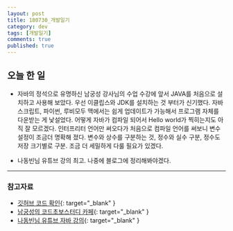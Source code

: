 ```yaml
---
layout: post
title: 180730_개발일기
category: dev
tags: [개발일기]
comments: true
published: true
---
```


## 오늘 한 일

* 자바의 정석으로 유명하신 남궁성 강사님의 수업 수강에 앞서 JAVA를 처음으로 설치하고 사용해 보았다. 우선 이클립스와 JDK를 설치하는 것 부터가 신기했다. 자바스크립트, 파이썬, 루비모두 맥에서는 쉽게 업데이트가 가능해서 프로그램 자체를 다운받는 게 낯설었다. 어떻게 자바가 컴파일 되어서 Hello world가 찍히는지도 아직 잘 모르겠다. 인터프리터 언어만 써오다가 처음으로 컴파일 언어를 써보니 변수 설정이 조금더 명확해 졌다. 변수와 상수를 구분하는 것, 정수와 실수 구분, 정수도 저장 크기별로 구분. 조금 더 세밀하게 다룰 필요가 있겠다.

* 나동빈님 유튜브 강의 최고. 나중에 블로그에 정리해봐야겠다.

---

### 참고자료

* [깃허브 코드 확인](https://github.com/Jonny-Cho/firstjava){: target="_blank" }
* [남궁성의 코드초보스터디 카페](https://cafe.naver.com/javachobostudy){: target="_blank" }
* [나동빈님 유튜브 자바 강의](https://youtu.be/wjLwmWyItWI){: target="_blank" }